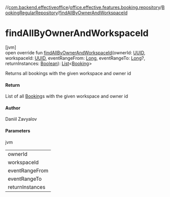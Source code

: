 //[com.backend.effectiveoffice](../../../index.md)/[office.effective.features.booking.repository](../index.md)/[BookingRegularRepository](index.md)/[findAllByOwnerAndWorkspaceId](find-all-by-owner-and-workspace-id.md)

# findAllByOwnerAndWorkspaceId

[jvm]\
open override fun [findAllByOwnerAndWorkspaceId](find-all-by-owner-and-workspace-id.md)(ownerId: [UUID](https://docs.oracle.com/javase/8/docs/api/java/util/UUID.html), workspaceId: [UUID](https://docs.oracle.com/javase/8/docs/api/java/util/UUID.html), eventRangeFrom: [Long](https://kotlinlang.org/api/latest/jvm/stdlib/kotlin/-long/index.html), eventRangeTo: [Long](https://kotlinlang.org/api/latest/jvm/stdlib/kotlin/-long/index.html)?, returnInstances: [Boolean](https://kotlinlang.org/api/latest/jvm/stdlib/kotlin/-boolean/index.html)): [List](https://kotlinlang.org/api/latest/jvm/stdlib/kotlin.collections/-list/index.html)&lt;[Booking](../../office.effective.model/-booking/index.md)&gt;

Returns all bookings with the given workspace and owner id

#### Return

List of all [Booking](../../office.effective.model/-booking/index.md)s with the given workspace and owner id

#### Author

Daniil Zavyalov

#### Parameters

jvm

| |
|---|
| ownerId |
| workspaceId |
| eventRangeFrom | lower bound (exclusive) for a endBooking to filter by. Old Google calendar events may not appear correctly in the system and cause unexpected exceptions |
| eventRangeTo | upper bound (exclusive) for a beginBooking to filter by. Optional. |
| returnInstances | return recurring bookings as non-recurrent instances |
